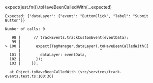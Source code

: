  expect(jest.fn()).toHaveBeenCalledWith(...expected)

    Expected: {"dataLayer": {"event": "ButtonClick", "label": "Submit Button"}}

    Number of calls: 0

       98 |      // trackEvents.trackCustomEvent(eventData);
       99 |
    > 100 |       expect(TagManager.dataLayer).toHaveBeenCalledWith({
          |                                    ^
      101 |         dataLayer: eventData,
      102 |       });
      103 |     });

      at Object.toHaveBeenCalledWith (src/services/track-events.test.ts:100:36)
